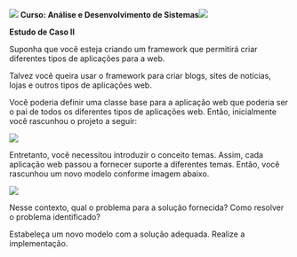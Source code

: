 ﻿![](Aspose.Words.3eaaf9f1-0329-472c-bf4b-b70d153399d7.001.png) **Curso: Análise e Desenvolvimento de Sistemas![](Aspose.Words.3eaaf9f1-0329-472c-bf4b-b70d153399d7.002.png)**

**Estudo de Caso II**

Suponha que você esteja criando um framework que permitirá criar diferentes tipos de aplicações para a web.

Talvez você queira usar o framework para criar blogs, sites de notícias, lojas e outros tipos de aplicações web.

Você poderia definir uma classe base para a aplicação web que poderia ser o pai de todos os diferentes tipos de aplicações web. Então, inicialmente você rascunhou o projeto a seguir:

![](Aspose.Words.3eaaf9f1-0329-472c-bf4b-b70d153399d7.003.png)

Entretanto, você necessitou introduzir o conceito temas. Assim, cada aplicação web passou a fornecer suporte a diferentes temas. Então, você rascunhou um novo modelo conforme imagem abaixo.

![](Aspose.Words.3eaaf9f1-0329-472c-bf4b-b70d153399d7.004.png)

Nesse contexto, qual o problema para a solução fornecida? Como resolver o problema identificado?

Estabeleça um novo modelo com a solução adequada. Realize a implementação.
